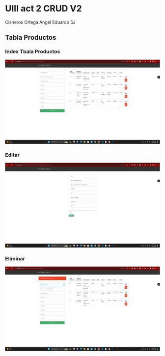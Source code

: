 # UIII  act 2 CRUD V2
Cisneros Ortega Angel Eduardo 5J
## Tabla Productos

### Index Tbala Productos
![](https://github.com/aecortega/UIII-act-2-CRUD-V2/blob/main/Captura%20de%20pantalla%202023-11-15%20124641.png)
### Editar
![](https://github.com/aecortega/UIII-act-2-CRUD-V2/blob/main/Captura%20de%20pantalla%202023-11-15%20124710.png)
### Eliminar
![](https://github.com/aecortega/UIII-act-2-CRUD-V2/blob/main/Captura%20de%20pantalla%202023-11-15%20124725.png)
